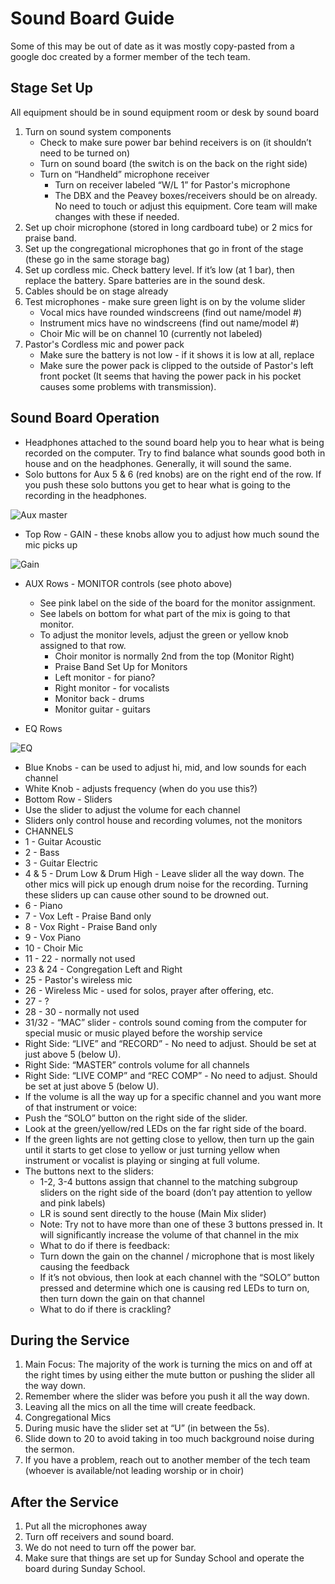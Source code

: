 # Sound Board Guide

Some of this may be out of date as it was mostly copy-pasted from a google doc created by a former member of the tech team.

## Stage Set Up

All equipment should be in sound equipment room or desk by sound board

1. Turn on sound system components
    * Check to make sure power bar behind receivers is on (it shouldn’t need to be turned on)
    * Turn on sound board (the switch is on the back on the right side)
    * Turn on “Handheld” microphone receiver
        * Turn on receiver labeled “W/L 1” for Pastor's microphone
        * The DBX and the Peavey boxes/receivers should be on already. No need to touch or adjust this equipment. Core team will make changes with these if needed.
2. Set up choir microphone (stored in long cardboard tube) or 2 mics for praise band.
3. Set up the congregational microphones that go in front of the stage (these go in the same storage bag)
4. Set up cordless mic. Check battery level. If it’s low (at 1 bar), then replace the battery. Spare batteries are in the sound desk.
5. Cables should be on stage already
6. Test microphones - make sure green light is on by the volume slider
    * Vocal mics have rounded windscreens (find out name/model #)
    * Instrument mics have no windscreens (find out name/model #)
    * Choir Mic will be on channel 10 (currently not labeled)
7. Pastor's Cordless mic and power pack
    * Make sure the battery is not low - if it shows it is low at all, replace
    * Make sure the power pack is clipped to the outside of Pastor's left front pocket (It seems that having the power pack in his pocket causes some problems with transmission).

## Sound Board Operation

* Headphones attached to the sound board help you to hear what is being recorded on the computer. Try to find balance what sounds good both in house and on the headphones. Generally, it will sound the same.
* Solo buttons for Aux 5 & 6 (red knobs) are on the right end of the row. If you push these solo buttons you get to hear what is going to the recording in the headphones.

![Aux master](Images/aux-master.jpg)

* Top Row - GAIN - these knobs allow you to adjust how much sound the mic picks up

![Gain](Images/gain.jpg)

* AUX Rows - MONITOR controls (see photo above)
    * See pink label on the side of the board for the monitor assignment.
    * See labels on bottom for what part of the mix is going to that monitor.
    * To adjust the monitor levels, adjust the green or yellow knob assigned to that row.
        * Choir monitor is normally 2nd from the top (Monitor Right)
        * Praise Band Set Up for Monitors
        * Left monitor - for piano?
        * Right monitor - for vocalists
        * Monitor back - drums
        * Monitor guitar - guitars

* EQ Rows

![EQ](Images/eq.jpg)

* Blue Knobs - can be used to adjust hi, mid, and low sounds for each channel
* White Knob - adjusts frequency (when do you use this?)
* Bottom Row - Sliders
* Use the slider to adjust the volume for each channel
* Sliders only control house and recording volumes, not the monitors
* CHANNELS
* 1 - Guitar Acoustic
* 2 - Bass
* 3 - Guitar Electric
* 4 & 5 - Drum Low & Drum High - Leave slider all the way down. The other mics will pick up enough drum noise for the recording. Turning these sliders up can cause other sound to be drowned out.
* 6 - Piano
* 7 - Vox Left - Praise Band only
* 8 - Vox Right - Praise Band only
* 9 - Vox Piano
* 10 - Choir Mic
* 11 - 22 - normally not used
* 23 & 24 - Congregation Left and Right
* 25 - Pastor's wireless mic
* 26 - Wireless Mic - used for solos, prayer after offering, etc.
* 27 - ?
* 28 - 30 - normally not used
* 31/32 - “MAC” slider - controls sound coming from the computer for special music or music played before the worship service
* Right Side: “LIVE” and “RECORD” - No need to adjust. Should be set at just above 5 (below U).
* Right Side: “MASTER” controls volume for all channels
* Right Side: “LIVE COMP” and “REC COMP” - No need to adjust. Should be set at just above 5 (below U).
* If the volume is all the way up for a specific channel and you want more of that instrument or voice:
* Push the “SOLO” button on the right side of the slider.
* Look at the green/yellow/red LEDs on the far right side of the board.
* If the green lights are not getting close to yellow, then turn up the gain until it starts to get close to yellow or just turning yellow when instrument or vocalist is playing or singing at full volume.
* The buttons next to the sliders:
    * 1-2, 3-4 buttons assign that channel to the matching subgroup sliders on the right side of the board (don’t pay attention to yellow and pink labels)
    * LR is sound sent directly to the house (Main Mix slider)
    * Note: Try not to have more than one of these 3 buttons pressed in. It will significantly increase the volume of that channel in the mix
    * What to do if there is feedback:
    * Turn down the gain on the channel / microphone that is most likely causing the feedback
    *  If it’s not obvious, then look at each channel with the “SOLO” button pressed and determine which one is causing red LEDs to turn on, then turn down the gain on that channel
    * What to do if there is crackling?

## During the Service

1. Main Focus: The majority of the work is turning the mics on and off at the right times by using either the mute button or pushing the slider all the way down.
2. Remember where the slider was before you push it all the way down.
3. Leaving all the mics on all the time will create feedback.
4. Congregational Mics
5. During music have the slider set at “U” (in between the 5s).
6. Slide down to 20 to avoid taking in too much background noise during the sermon.
7. If you have a problem, reach out to another member of the tech team (whoever is available/not leading worship or in choir)

## After the Service

1. Put all the microphones away
2. Turn off receivers and sound board.
3. We do not need to  turn off the power bar.
4. Make sure that things are set up for Sunday School and operate the board during Sunday School.
